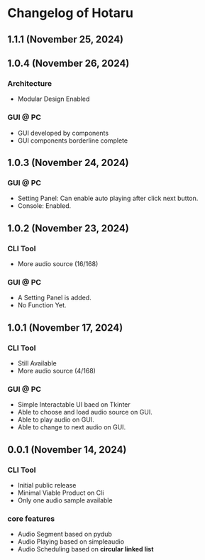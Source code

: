 # Changelog of Hotaru

## 1.1.1 (November 25, 2024)

## 1.0.4 (November 26, 2024)

### Architecture

- Modular Design Enabled

### GUI @ PC

- GUI developed by components
- GUI components borderline complete

## 1.0.3 (November 24, 2024)

### GUI @ PC

- Setting Panel: Can enable auto playing after click next button.
- Console: Enabled.

## 1.0.2 (November 23, 2024)

### CLI Tool

- More audio source (16/168)

### GUI @ PC

- A Setting Panel is added.
- No Function Yet.

## 1.0.1 (November 17, 2024)

### CLI Tool

- Still Available
- More audio source (4/168)

### GUI @ PC

- Simple Interactable UI baed on Tkinter
- Able to choose and load audio source on GUI.
- Able to play audio on GUI.
- Able to change to next audio on GUI.

## 0.0.1 (November 14, 2024)

### CLI Tool

- Initial public release
- Minimal Viable Product on Cli
- Only one audio sample available

### core features

- Audio Segment based on pydub
- Audio Playing based on simpleaudio
- Audio Scheduling based on **circular linked list**
